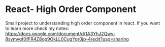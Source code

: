 # React- High Order Component
Small project to understanding high order component in react. If you want to learn more check my notes:
https://docs.google.com/document/d/1A3YhJ2Qwv-8symvgf0fFR4Z8op9OkLL0CugYqr0jp-4/edit?usp=sharing
